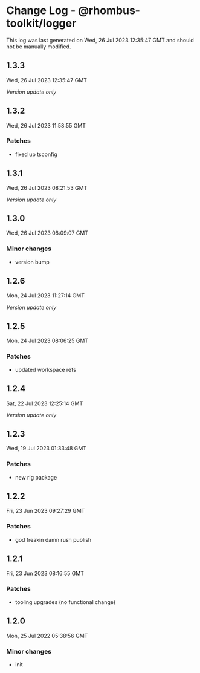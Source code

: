 # Change Log - @rhombus-toolkit/logger

This log was last generated on Wed, 26 Jul 2023 12:35:47 GMT and should not be manually modified.

## 1.3.3
Wed, 26 Jul 2023 12:35:47 GMT

_Version update only_

## 1.3.2
Wed, 26 Jul 2023 11:58:55 GMT

### Patches

- fixed up tsconfig

## 1.3.1
Wed, 26 Jul 2023 08:21:53 GMT

_Version update only_

## 1.3.0
Wed, 26 Jul 2023 08:09:07 GMT

### Minor changes

- version bump

## 1.2.6
Mon, 24 Jul 2023 11:27:14 GMT

_Version update only_

## 1.2.5
Mon, 24 Jul 2023 08:06:25 GMT

### Patches

- updated workspace refs

## 1.2.4
Sat, 22 Jul 2023 12:25:14 GMT

_Version update only_

## 1.2.3
Wed, 19 Jul 2023 01:33:48 GMT

### Patches

- new rig package

## 1.2.2
Fri, 23 Jun 2023 09:27:29 GMT

### Patches

- god freakin damn rush publish

## 1.2.1
Fri, 23 Jun 2023 08:16:55 GMT

### Patches

- tooling upgrades (no functional change)

## 1.2.0
Mon, 25 Jul 2022 05:38:56 GMT

### Minor changes

- init

